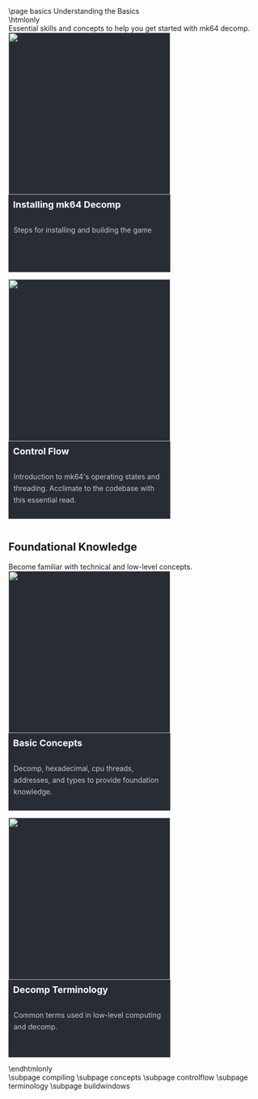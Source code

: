 \page basics Understanding the Basics

\htmlonly

Essential skills and concepts to help you get started with mk64 decomp.
<br>
<style>
.pagebutton {
    display: inline-block;
    margin-right: 1em;
    margin-bottom: 1em;
}
.pagelink {
    display: block;
    background-color: rgb(40, 44, 52);
    width: 320px;
    box-shadow: 0 0 0 0;
    transition: 0.3s ease;
}
.pagelink:hover {
  box-shadow: 0 5px 15px 5px rgba(0,0,0,1);

}
.pagelink:hover img {
  transform: scale3d(1.1,1.1,1.1);

}
.pageimg {
    display: inline-block;
    width: 100%;
    position: relative;
    overflow: hidden;
}
.pageimg img {
    transition: 0.3s ease;
}
.content {
    color: white;
    font-size: 1em;
    padding: 0;
    margin: 0;
}
.pageheading {
    padding: .5em .5em;
    font-size: 18px;
    color: white;
    font-weight: bold;
    text-decoration: none;
}
.pagedescription {
    color: #fff;
    border-color: transparent;
    opacity: 0.75;
    height: 84px;
    text-overflow: ellipsis;
    overflow: hidden;
    margin-top: 10px;
    display: block;
    padding: 10px;
    text-decoration: none;
    line-height: 1.64em;
    font-size: 1em;
    font-weight: normal;
    text-decoration: none;
}
.pagea {
    display: inline-block;
}
.pagea:link {
    text-decoration: none;
}
.pagea:visited {
    text-decoration: none;
}
.pagea:hover {
    text-decoration: none;
}
.pagea:active {
    text-decoration: none;
}
p {
    margin: 0;
    padding: 0;
}
</style>
<div class="pagebutton">
<a class="pagea" href="compiling.html">
<div class="pagelink">
  <div class="pageimg"><img width=320 src="buttonimage.png" /></div>
  <div class="content">
    <div class="pageheading">Installing mk64 Decomp</div>
    <div class="pagedescription">
      <p>Steps for installing and building the game</p>
    </div>
  </div>
</div>
</a>
</div>

<div class="pagebutton">
<a class="pagea" href="controlflow.html">
<div class="pagelink">
  <div class="pageimg"><img width=320 src="buttonimage.png" /></div>
  <div class="content">
    <div class="pageheading">Control Flow</div>
    <div class="pagedescription">
      <p>Introduction to mk64's operating states and threading. Acclimate to the codebase with this essential read.</p>
    </div>
  </div>
</div>
</a>
</div class="pagebutton">


<h2>Foundational Knowledge</h2>
<p>Become familiar with technical and low-level concepts.</p>

<div class="pagebutton">
<a class="pagea" href="concepts.html">
<div class="pagelink">
  <div class="pageimg"><img width=320 src="buttonimage.png" /></div>
  <div class="content">
    <div class="pageheading">Basic Concepts</div>
    <div class="pagedescription">
      <p>Decomp, hexadecimal, cpu threads, addresses, and types to provide foundation knowledge.</p>
    </div>
  </div>
</div>
</a>
</div>

<div class="pagebutton">
<a class="pagea" href="terminology.html">
<div class="pagelink">
  <div class="pageimg"><img width=320 src="buttonimage.png" /></div>
  <div class="content">
    <div class="pageheading">Decomp Terminology</div>
    <div class="pagedescription">
      <p>Common terms used in low-level computing and decomp.</p>
    </div>
  </div>
</div>
</a>
</div>

\endhtmlonly

\subpage compiling
\subpage concepts
\subpage controlflow
\subpage terminology
\subpage buildwindows
